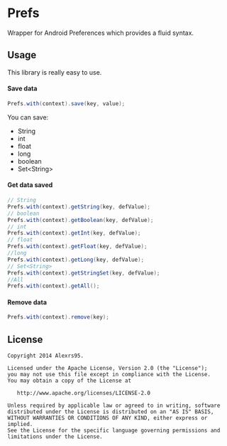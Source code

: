 Prefs
=====

Wrapper for Android Preferences which provides a fluid syntax.

## Usage
This library is really easy to use.

#### Save data

```JAVA
Prefs.with(context).save(key, value);
```

You can save:

* String
* int
* float
* long
* boolean
* Set\<String>

#### Get data saved
```JAVA
// String
Prefs.with(context).getString(key, defValue);
// boolean
Prefs.with(context).getBoolean(key, defValue);
// int
Prefs.with(context).getInt(key, defValue);
// float
Prefs.with(context).getFloat(key, defValue);
//long
Prefs.with(context).getLong(key, defValue);
// Set<String>
Prefs.with(context).getStringSet(key, defValue);
//All
Prefs.with(context).getAll();
```
#### Remove data

```JAVA
Prefs.with(context).remove(key);
```


License
-------
    Copyright 2014 Alexrs95.

    Licensed under the Apache License, Version 2.0 (the "License");
    you may not use this file except in compliance with the License.
    You may obtain a copy of the License at

       http://www.apache.org/licenses/LICENSE-2.0

    Unless required by applicable law or agreed to in writing, software
    distributed under the License is distributed on an "AS IS" BASIS,
    WITHOUT WARRANTIES OR CONDITIONS OF ANY KIND, either express or implied.
    See the License for the specific language governing permissions and
    limitations under the License.